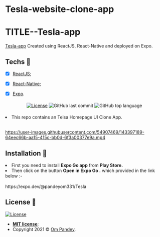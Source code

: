 # Tesla-website-clone-app

<h1>TITLE--Tesla-app</h1>
<a href="https://expo.dev/@pandeyom331/Tesla" target="_blank">Tesla-app</a> Created using ReactJS, React-Native and deployed on Expo. 

## Techs :rocket:

- [x] [ReactJS](https://reactjs.org);
- [x] [React-Native](https://reactnative.dev/);
- [x] [Expo](https://expo.dev/).



<div align="center" style="margin: 20px; text-align: center">

  [![License](http://img.shields.io/:license-mit-blue.svg?style=flat-square)](http://badges.mit-license.org)
 ![GitHub last commit](https://img.shields.io/github/last-commit/pandeyom331/Tesla-website-clone-app?color=green&style=flat-square)
  ![GitHub top language](https://img.shields.io/github/languages/top/pandeyom331/Tesla-website-clone-app?style=flat-square)

</div>

<li>This repo contains an Telsa Homepage UI Clone App.</li>
<br>

https://user-images.githubusercontent.com/54907469/143397189-64eec66b-aa15-415c-bb0d-6f3a00377e9a.mp4


## Installation :wrench:

<li>First you need to install <b>Expo Go app</b> from <b>Play Store.</b></li> 
<li>Then click on the button <b> Open in Expo Go .</b> which provided in the link below :-</li>
<br>
  https://expo.dev/@pandeyom331/Tesla

## License :memo:

[![License](http://img.shields.io/:license-mit-blue.svg?style=flat-square)](http://badges.mit-license.org)

- **[MIT license](https://github.com/pandeyom331/Tesla-website-clone-app/blob/main/LICENSE)**;
- Copyright 2021 © <a href="https://github.com/pandeyom331" target="_blank">Om Pandey</a>.

